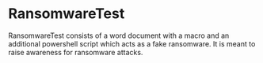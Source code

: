 # RansomwareTest
RansomwareTest consists of a word document with a macro and an additional powershell script which acts as a fake ransomware. It is meant to raise awareness for ransomware attacks.
